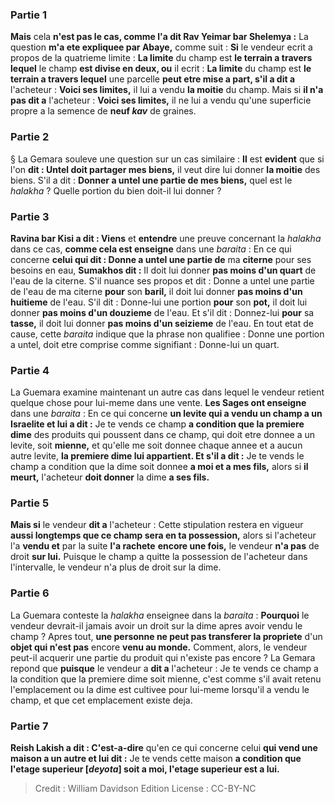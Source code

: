 
### Partie 1
<b>Mais</b> cela <b>n'est pas le cas, comme l'a dit Rav Yeimar bar Shelemya :</b> La question <b>m'a ete expliquee par Abaye,</b> comme suit : <b>Si</b> le vendeur ecrit a propos de la quatrieme limite : <b>La limite</b> du champ est <b>le terrain a travers lequel</b> le champ <b>est divise en deux, ou</b> il ecrit : <b>La limite</b> du champ est <b>le terrain a travers lequel</b> une parcelle <b>peut etre mise a part, s'il a dit a</b> l'acheteur : <b>Voici ses limites,</b> il lui a vendu <b>la moitie</b> du champ. Mais si <b>il n'a pas dit a</b> l'acheteur : <b>Voici ses limites,</b> il ne lui a vendu qu'une superficie propre a la semence de <b>neuf <i>kav</i></b> de graines.

### Partie 2
§ La Gemara souleve une question sur un cas similaire : <b>Il</b> est <b>evident</b> que si l'on <b>dit : Untel doit partager mes biens,</b> il veut dire lui donner <b>la moitie</b> des biens. S'il a dit : <b>Donner a untel une partie de mes biens,</b> quel est le <i>halakha</i> ? Quelle portion du bien doit-il lui donner ?

### Partie 3
<b>Ravina bar Kisi a dit : Viens</b> et <b>entendre</b> une preuve concernant la <i>halakha</i> dans ce cas, <b>comme cela est enseigne</b> dans une <i>baraita</i> : En ce qui concerne <b>celui qui dit : Donne a untel une partie de</b> ma <b>citerne</b> pour ses besoins en eau, <b>Sumakhos dit :</b> Il doit lui donner <b>pas moins d'un quart</b> de l'eau de la citerne. S'il nuance ses propos et dit : Donne a untel une partie de l'eau de ma citerne <b>pour</b> son <b>baril,</b> il doit lui donner <b>pas moins d'un huitieme</b> de l'eau. S'il dit : Donne-lui une portion <b>pour</b> son <b>pot,</b> il doit lui donner <b>pas moins d'un douzieme</b> de l'eau. Et s'il dit : Donnez-lui <b>pour</b> sa <b>tasse,</b> il doit lui donner <b>pas moins d'un seizieme</b> de l'eau. En tout etat de cause, cette <i>baraita</i> indique que la phrase non qualifiee : Donne une portion a untel, doit etre comprise comme signifiant : Donne-lui un quart.

### Partie 4
La Guemara examine maintenant un autre cas dans lequel le vendeur retient quelque chose pour lui-meme dans une vente. <b>Les Sages ont enseigne</b> dans une <i>baraita</i> : En ce qui concerne <b>un levite qui a vendu un champ a un Israelite et lui a dit :</b> Je te vends ce champ <b>a condition que la premiere dime</b> des produits qui poussent dans ce champ, qui doit etre donnee a un levite, soit <b>mienne,</b> et qu'elle me soit donnee chaque annee et a aucun autre levite, <b>la premiere dime lui appartient. Et s'il a dit :</b> Je te vends le champ a condition que la dime soit donnee <b>a moi et a mes fils,</b> alors si <b>il meurt,</b> l'acheteur <b>doit donner</b> la dime <b>a ses fils.</b>

### Partie 5
<b>Mais si</b> le vendeur <b>dit a</b> l'acheteur : Cette stipulation restera en vigueur <b>aussi longtemps que ce champ sera en ta possession,</b> alors si l'acheteur l'a <b>vendu et</b> par la suite <b>l'a rachete</b> <b>encore une fois,</b> le vendeur <b>n'a pas</b> de droit <b>sur lui.</b> Puisque le champ a quitte la possession de l'acheteur dans l'intervalle, le vendeur n'a plus de droit sur la dime.

### Partie 6
La Guemara conteste la <i>halakha</i> enseignee dans la <i>baraita</i> : <b>Pourquoi</b> le vendeur devrait-il jamais avoir un droit sur la dime apres avoir vendu le champ ? Apres tout, <b>une personne ne peut pas transferer la propriete</b> d'un <b>objet qui n'est pas</b> encore <b>venu au monde.</b> Comment, alors, le vendeur peut-il acquerir une partie du produit qui n'existe pas encore ? La Gemara repond que <b>puisque</b> le vendeur a <b>dit a</b> l'acheteur : Je te vends ce champ a la condition que la premiere dime soit mienne, c'est comme s'il avait retenu l'emplacement ou la dime est cultivee pour lui-meme lorsqu'il a vendu le champ, et que cet emplacement existe deja.

### Partie 7
<b>Reish Lakish a dit : C'est-a-dire</b> qu'en ce qui concerne celui <b>qui vend une maison a un autre et lui dit :</b> Je te vends cette maison <b>a condition que l'etage superieur [<i>deyota</i>] soit a moi, l'etage superieur est a lui.</b>

>Credit : William Davidson Edition
>License : CC-BY-NC